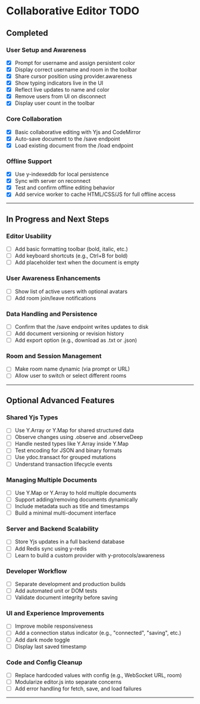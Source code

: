 
# Collaborative Editor TODO

## Completed

### User Setup and Awareness

- [x] Prompt for username and assign persistent color
- [x] Display correct username and room in the toolbar
- [x] Share cursor position using provider.awareness
- [x] Show typing indicators live in the UI
- [x] Reflect live updates to name and color
- [x] Remove users from UI on disconnect
- [x] Display user count in the toolbar

### Core Collaboration

- [x] Basic collaborative editing with Yjs and CodeMirror
- [x] Auto-save document to the /save endpoint
- [x] Load existing document from the /load endpoint

### Offline Support

- [x] Use y-indexeddb for local persistence
- [x] Sync with server on reconnect
- [x] Test and confirm offline editing behavior
- [x] Add service worker to cache HTML/CSS/JS for full offline access

---

## In Progress and Next Steps

### Editor Usability

- [ ] Add basic formatting toolbar (bold, italic, etc.)
- [ ] Add keyboard shortcuts (e.g., Ctrl+B for bold)
- [ ] Add placeholder text when the document is empty

### User Awareness Enhancements

- [ ] Show list of active users with optional avatars
- [ ] Add room join/leave notifications

### Data Handling and Persistence

- [ ] Confirm that the /save endpoint writes updates to disk
- [ ] Add document versioning or revision history
- [ ] Add export option (e.g., download as .txt or .json)

### Room and Session Management

- [ ] Make room name dynamic (via prompt or URL)
- [ ] Allow user to switch or select different rooms

---

## Optional Advanced Features

### Shared Yjs Types

- [ ] Use Y.Array or Y.Map for shared structured data
- [ ] Observe changes using .observe and .observeDeep
- [ ] Handle nested types like Y.Array inside Y.Map
- [ ] Test encoding for JSON and binary formats
- [ ] Use ydoc.transact for grouped mutations
- [ ] Understand transaction lifecycle events

### Managing Multiple Documents

- [ ] Use Y.Map or Y.Array to hold multiple documents
- [ ] Support adding/removing documents dynamically
- [ ] Include metadata such as title and timestamps
- [ ] Build a minimal multi-document interface

### Server and Backend Scalability

- [ ] Store Yjs updates in a full backend database
- [ ] Add Redis sync using y-redis
- [ ] Learn to build a custom provider with y-protocols/awareness

### Developer Workflow

- [ ] Separate development and production builds
- [ ] Add automated unit or DOM tests
- [ ] Validate document integrity before saving

### UI and Experience Improvements

- [ ] Improve mobile responsiveness
- [ ] Add a connection status indicator (e.g., "connected", "saving", etc.)
- [ ] Add dark mode toggle
- [ ] Display last saved timestamp

### Code and Config Cleanup

- [ ] Replace hardcoded values with config (e.g., WebSocket URL, room)
- [ ] Modularize editor.js into separate concerns
- [ ] Add error handling for fetch, save, and load failures

---

